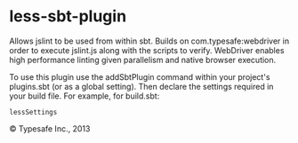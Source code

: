 less-sbt-plugin
===============

Allows jslint to be used from within sbt. Builds on com.typesafe:webdriver in order to execute jslint.js
along with the scripts to verify. WebDriver enables high performance linting given parallelism and native
browser execution.

To use this plugin use the addSbtPlugin command within your project's plugins.sbt (or as a global setting). Then
declare the settings required in your build file. For example, for build.sbt:

    lessSettings

&copy; Typesafe Inc., 2013
